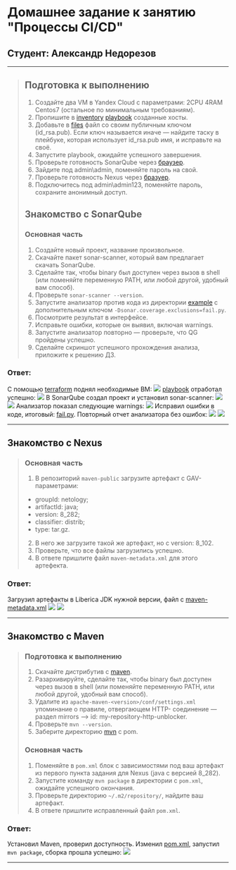 # Домашнее задание к занятию "Процессы CI/CD"

## Студент: Александр Недорезов

---

> ## Подготовка к выполнению
> 
> 1. Создайте два VM в Yandex Cloud с параметрами: 2CPU 4RAM Centos7 (остальное по минимальным требованиям).
> 2. Пропишите в [inventory](./src/infrastructure/inventory/cicd/hosts.yml) [playbook](./src/infrastructure/site.yml) созданные хосты.
> 3. Добавьте в [files](./src/infrastructure/files/) файл со своим публичным ключом (id_rsa.pub). Если ключ называется иначе — найдите таску в плейбуке, которая использует id_rsa.pub имя, и исправьте на своё.
> 4. Запустите playbook, ожидайте успешного завершения.
> 5. Проверьте готовность SonarQube через [браузер](http://localhost:9000).
> 6. Зайдите под admin\admin, поменяйте пароль на свой.
> 7. Проверьте готовность Nexus через [бразуер](http://localhost:8081).
> 8. Подключитесь под admin\admin123, поменяйте пароль, сохраните анонимный доступ.
> 
> ## Знакомство с SonarQube
> 
> ### Основная часть
> 
> 1. Создайте новый проект, название произвольное.
> 2. Скачайте пакет sonar-scanner, который вам предлагает скачать SonarQube.
> 3. Сделайте так, чтобы binary был доступен через вызов в shell (или поменяйте переменную PATH, или любой другой, удобный вам способ).
> 4. Проверьте `sonar-scanner --version`.
> 5. Запустите анализатор против кода из директории [example](./src/example) с дополнительным ключом `-Dsonar.coverage.exclusions=fail.py`.
> 6. Посмотрите результат в интерфейсе.
> 7. Исправьте ошибки, которые он выявил, включая warnings.
> 8. Запустите анализатор повторно — проверьте, что QG пройдены успешно.
> 9. Сделайте скриншот успешного прохождения анализа, приложите к решению ДЗ.

### Ответ:
С помощью [terraform](./terraform) поднял необходимые ВМ:
![](img/01.png)
[playbook](./src/infrastructure/site.yml) отработал успешно:
![](img/02.png)
В SonarQube создал проект и установил sonar-scanner:
![](img/03.png)
![](img/04.png)
Анализатор показал следующие warnings:
![](img/06.png)
Исправил ошибки в коде, итоговый: [fail.py](./src/example/fail.py). Повторный отчет анализатора без ошибок:
![](img/07.png)
![](img/08.png)

---

## Знакомство с Nexus

> ### Основная часть
> 
> 1. В репозиторий `maven-public` загрузите артефакт с GAV-параметрами:
> 
>  *    groupId: netology;
>  *    artifactId: java;
>  *    version: 8_282;
>  *    classifier: distrib;
>  *    type: tar.gz.
>    
> 2. В него же загрузите такой же артефакт, но с version: 8_102.
> 3. Проверьте, что все файлы загрузились успешно.
> 4. В ответе пришлите файл `maven-metadata.xml` для этого артефекта.

### Ответ:
Загрузил артефакты в Liberica JDK нужной версии, файл с [maven-metadata.xml](maven-metadata.xml)
![](img/09.png)
![](img/10.png)


---

## Знакомство с Maven

> ### Подготовка к выполнению
> 
> 1. Скачайте дистрибутив с [maven](https://maven.apache.org/download.cgi).
> 2. Разархивируйте, сделайте так, чтобы binary был доступен через вызов в shell (или поменяйте переменную PATH, или любой другой, удобный вам способ).
> 3. Удалите из `apache-maven-<version>/conf/settings.xml` упоминание о правиле, отвергающем HTTP- соединение — раздел mirrors —> id: my-repository-http-unblocker.
> 4. Проверьте `mvn --version`.
> 5. Заберите директорию [mvn](./src/mvn) с pom.
> 
> ### Основная часть
> 
> 1. Поменяйте в `pom.xml` блок с зависимостями под ваш артефакт из первого пункта задания для Nexus (java с версией 8_282).
> 2. Запустите команду `mvn package` в директории с `pom.xml`, ожидайте успешного окончания.
> 3. Проверьте директорию `~/.m2/repository/`, найдите ваш артефакт.
> 4. В ответе пришлите исправленный файл `pom.xml`.

### Ответ:
Установил Maven, проверил доступность.
Изменил [pom.xml](src/mvn/pom.xml), запустил `mvn package`, сборка прошла успешно:
![](img/11.png)



---